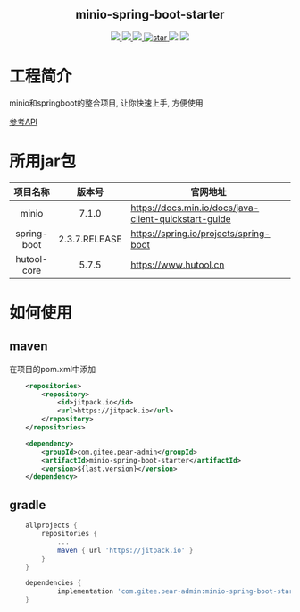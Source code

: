 <center>
    <h2>minio-spring-boot-starter</h2>
</center>

<p align="center">
	<a target="_blank" href="https://jitpack.io/#com.gitee.pear-admin/minio-spring-boot-starter">
		<img src="https://jitpack.io/v/com.gitee.pear-admin/minio-spring-boot-starter.svg" />
	</a>
	<a target="_blank" href="https://license.coscl.org.cn/MulanPSL2/">
		<img src="https://img.shields.io/badge/license-Apache--2.0-blue" />
	</a>
	<a target="_blank" href="https://www.oracle.com/java/technologies/javase/javase-jdk8-downloads.html">
		<img src="https://img.shields.io/badge/JDK-8+-green.svg" />
	</a>
    <a href='https://gitee.com/pear-admin/minio-spring-boot-starter/stargazers'>
        <img src='https://gitee.com/pear-admin/minio-spring-boot-starter/badge/star.svg?theme=dark' alt='star'></img>
	</a>
	<a target="_blank">
		<img src="https://img.shields.io/badge/minio-7.1.0-blue" />
	</a>
	<a target="_blank">
		<img src="https://img.shields.io/badge/spring--boot-2.3.7.RELEASE-blue" />
	</a>
</p>



# 工程简介

minio和springboot的整合项目, 让你快速上手, 方便使用

[参考API](https://apidoc.gitee.com/pear-admin/minio-spring-boot-starter)



# 所用jar包

|  项目名称   |    版本号     | 官网地址                                              |
| :---------: | :-----------: | ----------------------------------------------------- |
|    minio    |     7.1.0     | https://docs.min.io/docs/java-client-quickstart-guide |
| spring-boot | 2.3.7.RELEASE | https://spring.io/projects/spring-boot                |
| hutool-core |     5.7.5     | https://www.hutool.cn                                 |



# 如何使用

## maven

在项目的pom.xml中添加

```xml
    <repositories>
        <repository>
            <id>jitpack.io</id>
            <url>https://jitpack.io</url>
        </repository>
    </repositories>
```

```xml
	<dependency>
	    <groupId>com.gitee.pear-admin</groupId>
	    <artifactId>minio-spring-boot-starter</artifactId>
	    <version>${last.version}</version>
	</dependency>
```



## gradle

```groovy
	allprojects {
		repositories {
			...
			maven { url 'https://jitpack.io' }
		}
	}
```

```groovy
	dependencies {
	        implementation 'com.gitee.pear-admin:minio-spring-boot-starter:${last.version}'
	}
```

